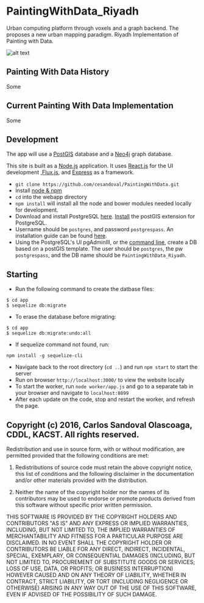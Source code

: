 # PaintingWithData_Riyadh
Urban computing platform through voxels and a graph backend. The proposes a new urban mapping paradigm. Riyadh Implementation of Painting with Data. 

![alt text](https://github.com/cesandoval/PaintingWithData_Riyadh/blob/master/public/images/painting_with_data.PNG "Painting With Data Interface")

## Painting With Data History
Some

## Current Painting With Data Implementation
Some

## Development
The app will use a [PostGIS](https://postgis.net/) database and a [Neo4j](http://neo4j.com/) graph database. 

This site is built as a [Node.js](https://nodejs.org/en/) application. It uses [React.js](https://facebook.github.io/react/) for the UI development ,[Flux.js](https://facebook.github.io/react/blog/2014/05/06/flux.html), and [Express](http://expressjs.com/) as a framework.

* `git clone https://github.com/cesandoval/PaintingWithData.git`
* Install [node & npm](https://nodejs.org/en/)
* `cd` into the webapp directory
* `npm install` will install all the node and bower modules needed locally for development.
* Download and install PostgreSQL [here](https://www.postgresql.org/download/). [Install](http://postgis.net/install/) the postGIS extension for PostgreSQL.
* Username should be `postgres`, and password `postgrespass`. An installation guide can be found [here](http://www.bostongis.com/PrinterFriendly.aspx?content_name=postgis_tut01).
* Using the PostgreSQL's UI pgAdminIII, or the [command line](http://gis.stackexchange.com/questions/71130/how-to-create-a-new-gis-database-in-postgis), create a DB based on a postGIS template. The user should be `postgres`, the pw `postgrespass`, and the DB name should be `PaintingWithData_Riyadh`. 


## Starting
* Run the following command to create the datbase files:
```
$ cd app
$ sequelize db:migrate
```
* To erase the database before migrating:
```
$ cd app
$ sequelize db:migrate:undo:all
```
* If sequelize command not found, run:
```
npm install -g sequelize-cli
```

* Navigate back to the root directory (`cd ..`) and run `npm start` to start the server 
* Run on browser `http://localhost:3000/` to view the website locally
* To start the worker, run `node worker/app.js` and go to a separate tab in your browser and navigate to `localhost:8899` 
* After each update on the code, stop and restart the worker, and refresh the page.

## Copyright (c) 2016, Carlos Sandoval Olascoaga, CDDL, KACST. All rights reserved.

Redistribution and use in source form, with or without
modification, are permitted provided that the following conditions are met:

1. Redistributions of source code must retain the above copyright notice, this
list of conditions and the following disclaimer in the documentation
and/or other materials provided with the distribution.

2. Neither the name of the copyright holder nor the names of its contributors
may be used to endorse or promote products derived from this software without
specific prior written permission.

THIS SOFTWARE IS PROVIDED BY THE COPYRIGHT HOLDERS AND CONTRIBUTORS "AS IS" AND
ANY EXPRESS OR IMPLIED WARRANTIES, INCLUDING, BUT NOT LIMITED TO, THE IMPLIED
WARRANTIES OF MERCHANTABILITY AND FITNESS FOR A PARTICULAR PURPOSE ARE
DISCLAIMED. IN NO EVENT SHALL THE COPYRIGHT HOLDER OR CONTRIBUTORS BE LIABLE
FOR ANY DIRECT, INDIRECT, INCIDENTAL, SPECIAL, EXEMPLARY, OR CONSEQUENTIAL
DAMAGES (INCLUDING, BUT NOT LIMITED TO, PROCUREMENT OF SUBSTITUTE GOODS OR
SERVICES; LOSS OF USE, DATA, OR PROFITS; OR BUSINESS INTERRUPTION) HOWEVER
CAUSED AND ON ANY THEORY OF LIABILITY, WHETHER IN CONTRACT, STRICT LIABILITY,
OR TORT (INCLUDING NEGLIGENCE OR OTHERWISE) ARISING IN ANY WAY OUT OF THE USE
OF THIS SOFTWARE, EVEN IF ADVISED OF THE POSSIBILITY OF SUCH DAMAGE.
